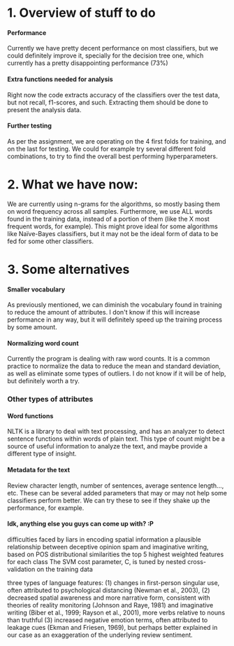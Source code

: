 # 1. Overview of stuff to do
#### Performance
Currently we have pretty decent performance on most classifiers, but we could definitely improve it, specially for the decision tree one, which currently has a pretty disappointing performance (73%)

#### Extra functions needed for analysis
Right now the code extracts accuracy of the classifiers over the test data, but not recall, f1-scores, and such. Extracting them should be done to present the analysis data.

#### Further testing
As per the assignment, we are operating on the 4 first folds for training, and on the last for testing. We could for example try several different fold combinations, to try to find the overall best performing hyperparameters.

# 2. What we have now:
We are currently using n-grams for the algorithms, so mostly basing them on word frequency across all samples. Furthermore, we use ALL words found in the training data, instead of a portion of them (like the X most frequent words, for example). This might prove ideal for some algorithms like Naïve-Bayes classifiers, but it may not be the ideal form of data to be fed for some other classifiers.

# 3. Some alternatives
#### Smaller vocabulary
As previously mentioned, we can diminish the vocabulary found in training to reduce the amount of attributes. I don't know if this will increase performance in any way, but it will definitely speed up the training process by some amount.

#### Normalizing word count
Currently the program is dealing with raw word counts. It is a common practice to normalize the data to reduce the mean and standard deviation, as well as eliminate some types of outliers. I do not know if it will be of help, but definitely worth a try.

### Other types of attributes
#### Word functions
NLTK is a library to deal with text processing, and has an analyzer to detect sentence functions within words of plain text. This type of count might be a source of useful information to analyze the text, and maybe provide a different type of insight.

#### Metadata for the text
Review character length, number of sentences, average sentence length..., etc. These can be several added parameters that may or may not help some classifiers perform better. We can try these to see if they shake up the performance, for example.

#### Idk, anything else you guys can come up with? :P

difficulties faced by liars in encoding spatial information
a plausible relationship between deceptive opinion spam and imaginative writing, based on POS distributional similarities
the top 5 highest weighted features for each class
The SVM cost parameter, C, is tuned by nested cross-validation on the training data


three types of language features: 
(1) changes in first-person singular use, often attributed to psychological distancing (Newman et al., 2003), 
(2) decreased spatial awareness and more narrative form, consistent with theories of reality monitoring (Johnson and Raye, 1981) and imaginative writing (Biber et al., 1999; Rayson et al., 2001), more verbs relative to nouns than truthful
(3) increased negative emotion terms, often attributed to leakage cues (Ekman and Friesen, 1969), but perhaps better explained in our case as an exaggeration of the underlying review sentiment.
